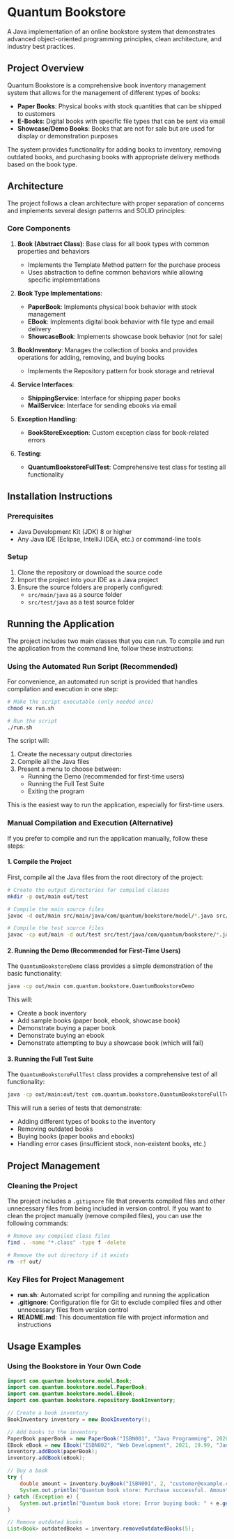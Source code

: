 # Quantum Bookstore

A Java implementation of an online bookstore system that demonstrates advanced object-oriented programming principles, clean architecture, and industry best practices.

## Project Overview

Quantum Bookstore is a comprehensive book inventory management system that allows for the management of different types of books:
- **Paper Books**: Physical books with stock quantities that can be shipped to customers
- **E-Books**: Digital books with specific file types that can be sent via email
- **Showcase/Demo Books**: Books that are not for sale but are used for display or demonstration purposes

The system provides functionality for adding books to inventory, removing outdated books, and purchasing books with appropriate delivery methods based on the book type.


## Architecture

The project follows a clean architecture with proper separation of concerns and implements several design patterns and SOLID principles:

### Core Components

1. **Book (Abstract Class)**: Base class for all book types with common properties and behaviors
   - Implements the Template Method pattern for the purchase process
   - Uses abstraction to define common behaviors while allowing specific implementations

2. **Book Type Implementations**:
   - **PaperBook**: Implements physical book behavior with stock management
   - **EBook**: Implements digital book behavior with file type and email delivery
   - **ShowcaseBook**: Implements showcase book behavior (not for sale)

3. **BookInventory**: Manages the collection of books and provides operations for adding, removing, and buying books
   - Implements the Repository pattern for book storage and retrieval

4. **Service Interfaces**:
   - **ShippingService**: Interface for shipping paper books
   - **MailService**: Interface for sending ebooks via email

5. **Exception Handling**:
   - **BookStoreException**: Custom exception class for book-related errors

6. **Testing**:
   - **QuantumBookstoreFullTest**: Comprehensive test class for testing all functionality


## Installation Instructions

### Prerequisites
- Java Development Kit (JDK) 8 or higher
- Any Java IDE (Eclipse, IntelliJ IDEA, etc.) or command-line tools

### Setup
1. Clone the repository or download the source code
2. Import the project into your IDE as a Java project
3. Ensure the source folders are properly configured:
   - `src/main/java` as a source folder
   - `src/test/java` as a test source folder

## Running the Application

The project includes two main classes that you can run. To compile and run the application from the command line, follow these instructions:

### Using the Automated Run Script (Recommended)

For convenience, an automated run script is provided that handles compilation and execution in one step:

```bash
# Make the script executable (only needed once)
chmod +x run.sh

# Run the script
./run.sh
```

The script will:
1. Create the necessary output directories
2. Compile all the Java files
3. Present a menu to choose between:
   - Running the Demo (recommended for first-time users)
   - Running the Full Test Suite
   - Exiting the program

This is the easiest way to run the application, especially for first-time users.

### Manual Compilation and Execution (Alternative)

If you prefer to compile and run the application manually, follow these steps:

#### 1. Compile the Project

First, compile all the Java files from the root directory of the project:

```bash
# Create the output directories for compiled classes
mkdir -p out/main out/test

# Compile the main source files
javac -d out/main src/main/java/com/quantum/bookstore/model/*.java src/main/java/com/quantum/bookstore/service/*.java src/main/java/com/quantum/bookstore/repository/*.java src/main/java/com/quantum/bookstore/exception/*.java src/main/java/com/quantum/bookstore/*.java

# Compile the test source files
javac -cp out/main -d out/test src/test/java/com/quantum/bookstore/*.java
```

#### 2. Running the Demo (Recommended for First-Time Users)

The `QuantumBookstoreDemo` class provides a simple demonstration of the basic functionality:

```bash
java -cp out/main com.quantum.bookstore.QuantumBookstoreDemo
```

This will:
- Create a book inventory
- Add sample books (paper book, ebook, showcase book)
- Demonstrate buying a paper book
- Demonstrate buying an ebook
- Demonstrate attempting to buy a showcase book (which will fail)

#### 3. Running the Full Test Suite

The `QuantumBookstoreFullTest` class provides a comprehensive test of all functionality:

```bash
java -cp out/main:out/test com.quantum.bookstore.QuantumBookstoreFullTest
```

This will run a series of tests that demonstrate:
- Adding different types of books to the inventory
- Removing outdated books
- Buying books (paper books and ebooks)
- Handling error cases (insufficient stock, non-existent books, etc.)

## Project Management

### Cleaning the Project

The project includes a `.gitignore` file that prevents compiled files and other unnecessary files from being included in version control. If you want to clean the project manually (remove compiled files), you can use the following commands:

```bash
# Remove any compiled class files
find . -name "*.class" -type f -delete

# Remove the out directory if it exists
rm -rf out/
```

### Key Files for Project Management

- **run.sh**: Automated script for compiling and running the application
- **.gitignore**: Configuration file for Git to exclude compiled files and other unnecessary files from version control
- **README.md**: This documentation file with project information and instructions

## Usage Examples

### Using the Bookstore in Your Own Code

```java
import com.quantum.bookstore.model.Book;
import com.quantum.bookstore.model.PaperBook;
import com.quantum.bookstore.model.EBook;
import com.quantum.bookstore.repository.BookInventory;

// Create a book inventory
BookInventory inventory = new BookInventory();

// Add books to the inventory
PaperBook paperBook = new PaperBook("ISBN001", "Java Programming", 2020, 29.99, "John Doe", 10);
EBook eBook = new EBook("ISBN002", "Web Development", 2021, 19.99, "Jane Smith", "PDF");
inventory.addBook(paperBook);
inventory.addBook(eBook);

// Buy a book
try {
    double amount = inventory.buyBook("ISBN001", 2, "customer@example.com", "123 Main St, City, Country");
    System.out.println("Quantum book store: Purchase successful. Amount paid: $" + amount);
} catch (Exception e) {
    System.out.println("Quantum book store: Error buying book: " + e.getMessage());
}

// Remove outdated books
List<Book> outdatedBooks = inventory.removeOutdatedBooks(5);
```

